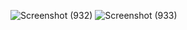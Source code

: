 ![Screenshot (932)](https://github.com/user-attachments/assets/a832bc99-a0fa-4b0d-ba09-418701af1106)
![Screenshot (933)](https://github.com/user-attachments/assets/b710e937-98df-4d83-b326-5c5d6c3f1671)
